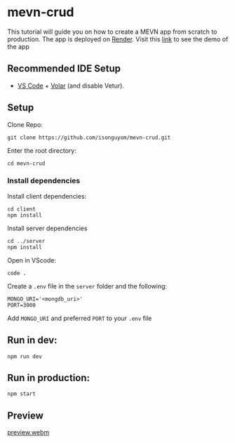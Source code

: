 # mevn-crud
This tutorial will guide you on how to create a MEVN app from scratch to production. The app is deployed on [Render](https://render.com/).
Visit this [link](https://mevn-crud.onrender.com/) to see the demo of the app


## Recommended IDE Setup

- [VS Code](https://code.visualstudio.com/) + [Volar](https://marketplace.visualstudio.com/items?itemName=Vue.volar) (and disable Vetur).


## Setup

Clone Repo:
```
git clone https://github.com/isonguyom/mevn-crud.git
```

Enter the root directory:
```
cd mevn-crud
```


### Install dependencies
Install client dependencies:
```
cd client
npm install
```

Install server dependencies
```
cd ../server
npm install
```

Open in VScode:
```
code .
```

Create a `.env` file in the `server` folder and the following:
```
MONGO_URI='<mongdb_uri>'
PORT=3000
```
Add `MONGO_URI` and preferred `PORT` to your `.env` file



## Run in dev:
```
npm run dev
```


## Run in production:
```
npm start
```


## Preview
[preview.webm](https://github.com/isonguyom/mevn-crud/assets/52254145/4325ad81-e4c6-4ae0-a295-7690f0953c7e)
